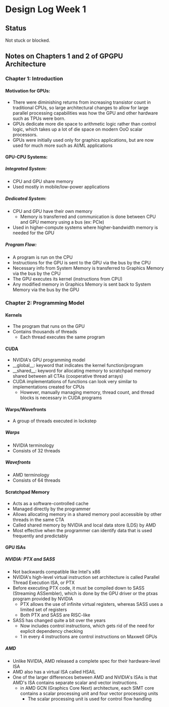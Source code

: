 # Design Log Week 1

## Status

Not stuck or blocked.

## Notes on Chapters 1 and 2 of GPGPU Architecture

### Chapter 1: Introduction

#### Motivation for GPUs:

- There were diminishing returns from increasing transistor count in traditional CPUs, so large architectural changes to allow for large parallel processing capabilities was how the GPU and other hardware such as TPUs were born.
- GPUs dedicate more die space to arithmetic logic rather than control logic, which takes up a lot of die space on modern OoO scalar processors.
- GPUs were initially used only for graphics applications, but are now used for much more such as AI/ML applications

#### GPU-CPU Systems:

##### Integrated System:
- CPU and GPU share memory
- Used mostly in mobile/low-power applications

##### Dedicated System:
- CPU and GPU have their own memory
  - Memory is transferred and communication is done between CPU and GPU memory using a bus (ex: PCIe)
- Used in higher-compute systems where higher-bandwidth memory is needed for the GPU

##### Program Flow:
- A program is run on the CPU
- Instructions for the GPU is sent to the GPU via the bus by the CPU
- Necessary info from System Memory is transferred to Graphics Memory via the bus by the CPU
- The GPU executes its kernel (instructions from CPU)
- Any modified memory in Graphics Memory is sent back to System Memory via the bus by the GPU

### Chapter 2: Programming Model

#### Kernels

- The program that runs on the GPU
- Contains thousands of threads
  - Each thread executes the same program

#### CUDA

- NVIDIA's GPU programming model
- \_\_global\_\_: keyword that indicates the kernel function/program
- \_\_shared\_\_: keyword for allocating memory to scratchpad memory shared between all CTAs (cooperative thread arrays)
- CUDA implementations of functions can look very similar to implementations created for CPUs
  - However, manually managing memory, thread count, and thread blocks is necessary in CUDA programs

#### Warps/Wavefronts
- A group of threads executed in lockstep

##### Warps
- NVIDIA terminology
- Consists of 32 threads

##### Wavefronts
- AMD terminology
- Consists of 64 threads

#### Scratchpad Memory
- Acts as a software-controlled cache
- Managed directly by the programmer
- Allows allocating memory in a shared memory pool accessible by other threads in the same CTA 
- Called shared memory by NVIDIA and local data store (LDS) by AMD
- Most effective when the programmer can identify data that is used frequently and predictably

#### GPU ISAs

##### NVIDIA: PTX and SASS
- Not backwards compatible like Intel's x86
- NVIDIA's high-level virtual instruction set architecture is called Parallel Thread Execution ISA, or PTX
- Before executing PTX code, it must be compiled down to SASS (Streaming ASSembler), which is done by the GPU driver or the ptxas program provided by NVIDIA
  - PTX allows the use of infinite virtual registers, whereas SASS uses a limited set of registers
  - Both PTX and SASS are RISC-like
- SASS has changed quite a bit over the years
  - Now includes control instructions, which gets rid of the need for explicit dependency checking
  - 1 in every 4 instructions are control instructions on Maxwell GPUs

##### AMD
- Unlike NVIDIA, AMD released a complete spec for their hardware-level ISA 
- AMD also has a virtual ISA called HSAIL
- One of the larger differences between AMD and NVIDIA's ISAs is that AMD's ISA contains separate scalar and vector instructions.
  - in AMD GCN (Graphics Core Next) architecture, each SIMT core contains a scalar processing unit and four vector processing units
    - The scalar processing unit is used for control flow handling







